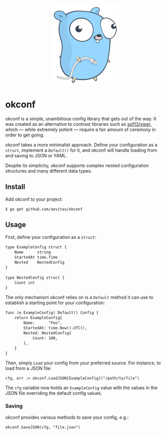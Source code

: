 <div align="center">
<img src="./gopher.svg" height=256>
</div>

# okconf

okconf is a simple, unambitious config library that gets out of the way. It was created as an alternative to contrast libraries such as [spf13/viper](https://github.com/spf13/viper), which &mdash; while extremely potent &mdash; require a fair amount of ceremony in order to get going.

okconf takes a more minimalist approach. Define your configuration as a `struct`, implement a `Default()` for it, and okconf will handle loading from and saving to JSON or YAML.

Despite its simplicity, okconf supports complex nested configuration structures and many different data types.

## Install

Add okconf to your project:

```shell
$ go get github.com/aevitas/okconf
```

## Usage

First, define your configuration as a `struct`:

```golang
type ExampleConfig struct {
	Name      string
	StartedAt time.Time
	Nested    NestedConfig
}

type NestedConfig struct {
	Count int
}
```

The only mechanism okconf relies on is a `Default` method it can use to establish a starting point for your configuration:

```golang
func (e ExampleConfig) Default() Config {
	return ExampleConfig{
		Name:      "Foo",
		StartedAt: time.Now().UTC(),
		Nested: NestedConfig{
			Count: 100,
		},
	}
}
```

Then, simply `Load` your config from your preferred source. For instance, to load from a JSON file:

```golang
cfg, err := okconf.LoadJSON[ExampleConfig]("/path/to/file")
```

The `cfg` variable now holds an `ExampleConfig` value with the values in the JSON file overriding the default config values.

### Saving

okconf provides various methods to save your config, e.g.:

```golang
okconf.SaveJSON(cfg, "file.json")
```
